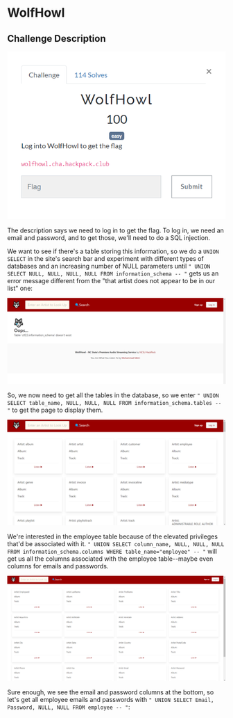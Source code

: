 # WolfHowl

## Challenge Description

![](https://github.com/mt3636/HackPack-CTF-2023/blob/main/WolfHowl/images/challengedescription.png)

The description says we need to log in to get the flag. To log in, we need an email and password, and to get those, we'll need to do a SQL injection.

We want to see if there's a table storing this information, so we do a `UNION SELECT` in the site's search bar and experiment with different types of databases and an increasing number of NULL parameters until `" UNION SELECT NULL, NULL, NULL, NULL FROM information_schema -- "` gets us an error message different from the "that artist does not appear to be in our list" one:

![](https://github.com/mt3636/HackPack-CTF-2023/blob/main/WolfHowl/images/tabledoesntexist.png)

So, we now need to get all the tables in the database, so we enter `" UNION SELECT table_name, NULL, NULL, NULL FROM information_schema.tables -- "` to get the page to display them.

![](https://github.com/mt3636/HackPack-CTF-2023/blob/main/WolfHowl/images/databasetables.png)

We're interested in the employee table because of the elevated privileges that'd be associated with it. `" UNION SELECT column_name, NULL, NULL, NULL FROM information_schema.columns WHERE table_name="employee" -- "` will get us all the columns associated with the employee table--maybe even columns for emails and passwords.

![](https://github.com/mt3636/HackPack-CTF-2023/blob/main/WolfHowl/images/employeecolumns.png)

Sure enough, we see the email and password columns at the bottom, so let's get all employee emails and passwords with `" UNION SELECT Email, Password, NULL, NULL FROM employee -- "`:


